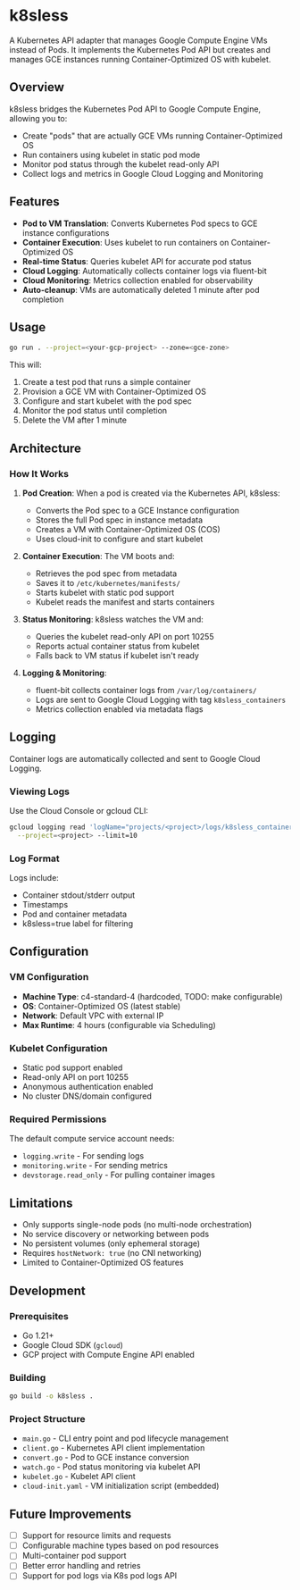 # k8sless

A Kubernetes API adapter that manages Google Compute Engine VMs instead of Pods. It implements the Kubernetes Pod API but creates and manages GCE instances running Container-Optimized OS with kubelet.

## Overview

k8sless bridges the Kubernetes Pod API to Google Compute Engine, allowing you to:
- Create "pods" that are actually GCE VMs running Container-Optimized OS
- Run containers using kubelet in static pod mode
- Monitor pod status through the kubelet read-only API
- Collect logs and metrics in Google Cloud Logging and Monitoring

## Features

- **Pod to VM Translation**: Converts Kubernetes Pod specs to GCE instance configurations
- **Container Execution**: Uses kubelet to run containers on Container-Optimized OS
- **Real-time Status**: Queries kubelet API for accurate pod status
- **Cloud Logging**: Automatically collects container logs via fluent-bit
- **Cloud Monitoring**: Metrics collection enabled for observability
- **Auto-cleanup**: VMs are automatically deleted 1 minute after pod completion

## Usage

```bash
go run . --project=<your-gcp-project> --zone=<gce-zone>
```

This will:
1. Create a test pod that runs a simple container
2. Provision a GCE VM with Container-Optimized OS
3. Configure and start kubelet with the pod spec
4. Monitor the pod status until completion
5. Delete the VM after 1 minute

## Architecture

### How It Works

1. **Pod Creation**: When a pod is created via the Kubernetes API, k8sless:
   - Converts the Pod spec to a GCE Instance configuration
   - Stores the full Pod spec in instance metadata
   - Creates a VM with Container-Optimized OS (COS)
   - Uses cloud-init to configure and start kubelet

2. **Container Execution**: The VM boots and:
   - Retrieves the pod spec from metadata
   - Saves it to `/etc/kubernetes/manifests/`
   - Starts kubelet with static pod support
   - Kubelet reads the manifest and starts containers

3. **Status Monitoring**: k8sless watches the VM and:
   - Queries the kubelet read-only API on port 10255
   - Reports actual container status from kubelet
   - Falls back to VM status if kubelet isn't ready

4. **Logging & Monitoring**:
   - fluent-bit collects container logs from `/var/log/containers/`
   - Logs are sent to Google Cloud Logging with tag `k8sless_containers`
   - Metrics collection enabled via metadata flags

## Logging

Container logs are automatically collected and sent to Google Cloud Logging. 

### Viewing Logs

Use the Cloud Console or gcloud CLI:

```bash
gcloud logging read 'logName="projects/<project>/logs/k8sless_containers"' \
  --project=<project> --limit=10
```

### Log Format

Logs include:
- Container stdout/stderr output
- Timestamps
- Pod and container metadata
- k8sless=true label for filtering

## Configuration

### VM Configuration
- **Machine Type**: c4-standard-4 (hardcoded, TODO: make configurable)
- **OS**: Container-Optimized OS (latest stable)
- **Network**: Default VPC with external IP
- **Max Runtime**: 4 hours (configurable via Scheduling)

### Kubelet Configuration
- Static pod support enabled
- Read-only API on port 10255
- Anonymous authentication enabled
- No cluster DNS/domain configured

### Required Permissions

The default compute service account needs:
- `logging.write` - For sending logs
- `monitoring.write` - For sending metrics  
- `devstorage.read_only` - For pulling container images

## Limitations

- Only supports single-node pods (no multi-node orchestration)
- No service discovery or networking between pods
- No persistent volumes (only ephemeral storage)
- Requires `hostNetwork: true` (no CNI networking)
- Limited to Container-Optimized OS features

## Development

### Prerequisites
- Go 1.21+
- Google Cloud SDK (`gcloud`)
- GCP project with Compute Engine API enabled

### Building

```bash
go build -o k8sless .
```

### Project Structure
- `main.go` - CLI entry point and pod lifecycle management
- `client.go` - Kubernetes API client implementation
- `convert.go` - Pod to GCE instance conversion
- `watch.go` - Pod status monitoring via kubelet API
- `kubelet.go` - Kubelet API client
- `cloud-init.yaml` - VM initialization script (embedded)

## Future Improvements

- [ ] Support for resource limits and requests
- [ ] Configurable machine types based on pod resources
- [ ] Multi-container pod support
- [ ] Better error handling and retries
- [ ] Support for pod logs via K8s pod logs API

